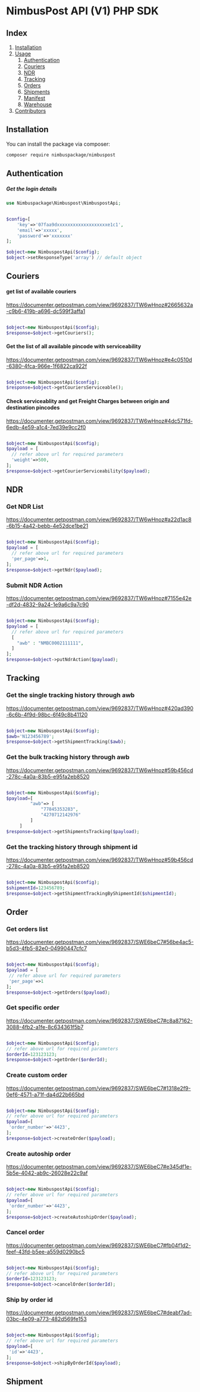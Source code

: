 # NimbusPost API (V1) PHP SDK
## Index
1. [Installation](https://github.com/seshac/laravel-shiprocket-api#installation)
2. [Usage](https://github.com/rishabh-nimbus/nimbuspost-api#installation)
    1. [Authentication](https://github.com/rishabh-nimbus/nimbuspost-api#Authentication)
    2. [Couriers](https://github.com/rishabh-nimbus/nimbuspost-api#Couriers)
    3. [NDR](https://github.com/rishabh-nimbus/nimbuspost-api#NDR)
    4. [Tracking](https://github.com/rishabh-nimbus/nimbuspost-api#Tracking)
    5. [Orders](https://github.com/rishabh-nimbus/nimbuspost-api#Orders)
    6. [Shipments](https://github.com/rishabh-nimbus/nimbuspost-api#Shipments)
    7. [Manifest](https://github.com/rishabh-nimbus/nimbuspost-api#Manifest)  
    8. [Warehouse](https://github.com/rishabh-nimbus/nimbuspost-api#Warehouse)
3. [Contributors](https://github.com/rishabh-nimbus/nimbuspost-api#contributors)

## Installation

You can install the package via composer:

```bash
composer require nimbuspackage/nimbuspost
```

## Authentication
    

##### Get the login details
```php
use Nimbuspackage\Nimbuspost\NimbuspostApi;


$config=[
    'key'=>'07faa9dxxxxxxxxxxxxxxxxxxxe1c1',
    'email'=>'xxxxx',
    'password'=>'xxxxxxx'
];

$object=new NimbuspostApi($config);
$object->setResponseType('array') // default object

```

## Couriers

#### get list of available couriers
https://documenter.getpostman.com/view/9692837/TW6wHnoz#2665632a-c9b6-419b-a696-dc599f3affa1
```php

$object=new NimbuspostApi($config);
$response=$object->getCouriers();

```

#### Get the list of all available pincode with serviceability
https://documenter.getpostman.com/view/9692837/TW6wHnoz#e4c0510d-6380-4fca-966e-1f6822ca922f
```php

$object=new NimbuspostApi($config);
$response=$object->getCouriersServiceable();

```
#### Check serviceablity and get Freight Charges between origin and destination pincodes
https://documenter.getpostman.com/view/9692837/TW6wHnoz#4dc571fd-6edb-4e59-a1c4-7ed39e9cc2f0
```php

$object=new NimbuspostApi($config);
$payload = [
  // refer above url for required parameters 
  'weight'=>500,
];
$response=$object->getCourierServiceability($payload);

```
## NDR

### Get NDR List
https://documenter.getpostman.com/view/9692837/TW6wHnoz#a22d1ac8-6b15-4a42-bebb-4e52dce1be21
```php

$object=new NimbuspostApi($config);
$payload = [
  // refer above url for required parameters 
  'per_page'=>1,
];
$response=$object->getNdr($payload);

```

### Submit NDR Action
https://documenter.getpostman.com/view/9692837/TW6wHnoz#7155e42e-df2d-4832-9a24-1e9a6c9a7c90
```php

$object=new NimbuspostApi($config);
$payload = [
  // refer above url for required parameters 
  [
    "awb" : "NMBC0002111111",
  ]
];
$response=$object->putNdrAction($payload);

```

## Tracking

### Get the single tracking history through awb 
https://documenter.getpostman.com/view/9692837/TW6wHnoz#420ad390-6c6b-4f9d-98bc-6f49c8b41120
```php

$object=new NimbuspostApi($config);
$awb='N123456789';
$response=$object->getShipmentTracking($awb);

```
### Get the bulk tracking history through awb
https://documenter.getpostman.com/view/9692837/TW6wHnoz#59b456cd-278c-4a0a-83b5-e95fa2eb8520
```php

$object=new NimbuspostApi($config);
$payload=[
         "awb"=> [
             "77845353283",
             "4270712142976"
         ]
     ]
$response=$object->getShipmentsTracking($payload);

```

### Get the tracking history through shipment id
https://documenter.getpostman.com/view/9692837/TW6wHnoz#59b456cd-278c-4a0a-83b5-e95fa2eb8520
```php

$object=new NimbuspostApi($config);
$shipmentId=123456789;
$response=$object->getShipmentTrackingByShipmentId($shipmentId);

```

## Order

### Get orders list
 https://documenter.getpostman.com/view/9692837/SWE6beC7#56be4ac5-b5d3-4fb5-82e0-04990447cfc7
 ```php

$object=new NimbuspostApi($config);
$payload = [
  // refer above url for required parameters 
  'per_page'=>1
];
$response=$object->getOrders($payload);

```

### Get specific order
 https://documenter.getpostman.com/view/9692837/SWE6beC7#c8a87162-3088-4fb2-a1fe-8c634361f5b7
 ```php

$object=new NimbuspostApi($config);
// refer above url for required parameters 
$orderId=123123123;
$response=$object->getOrder($orderId);

```

### Create custom order
  https://documenter.getpostman.com/view/9692837/SWE6beC7#1318e2f9-0ef6-4571-a71f-da4d22b665bd
 ```php

$object=new NimbuspostApi($config);
// refer above url for required parameters 
$payload=[
  'order_number'=>'4423',
];
$response=$object->createOrder($payload);

```

### Create autoship order
 https://documenter.getpostman.com/view/9692837/SWE6beC7#e345df1e-5b5e-4042-ab9c-26028e22c9af
 ```php

$object=new NimbuspostApi($config);
// refer above url for required parameters 
$payload=[
  'order_number'=>'4423',
];
$response=$object->createAutoshipOrder($payload);

```

### Cancel order
https://documenter.getpostman.com/view/9692837/SWE6beC7#fb04f1d2-feef-43fd-b5ee-a559d0290bc5
 ```php

$object=new NimbuspostApi($config);
// refer above url for required parameters 
$orderId=123123123;
$response=$object->cancelOrder($orderId);

```

### Ship by order id
https://documenter.getpostman.com/view/9692837/SWE6beC7#deabf7ad-03bc-4e09-a773-482d569fe153
 ```php

$object=new NimbuspostApi($config);
// refer above url for required parameters 
$payload=[
  'id'=>'4423',
];
$response=$object->shipByOrderId($payload);

```

## Shipment

###
